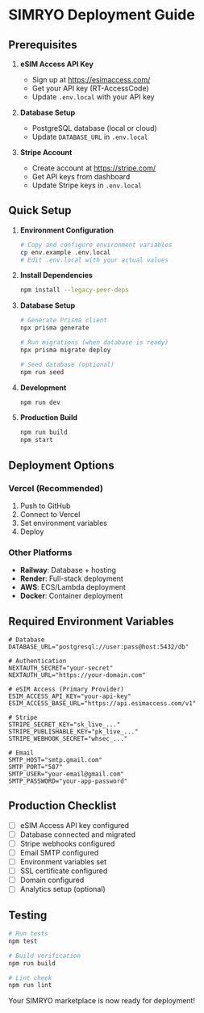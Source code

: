# SIMRYO Deployment Guide

## Prerequisites

1. **eSIM Access API Key**
   - Sign up at https://esimaccess.com/
   - Get your API key (RT-AccessCode)
   - Update `.env.local` with your API key

2. **Database Setup**
   - PostgreSQL database (local or cloud)
   - Update `DATABASE_URL` in `.env.local`

3. **Stripe Account**
   - Create account at https://stripe.com/
   - Get API keys from dashboard
   - Update Stripe keys in `.env.local`

## Quick Setup

1. **Environment Configuration**
   ```bash
   # Copy and configure environment variables
   cp env.example .env.local
   # Edit .env.local with your actual values
   ```

2. **Install Dependencies**
   ```bash
   npm install --legacy-peer-deps
   ```

3. **Database Setup**
   ```bash
   # Generate Prisma client
   npx prisma generate
   
   # Run migrations (when database is ready)
   npx prisma migrate deploy
   
   # Seed database (optional)
   npm run seed
   ```

4. **Development**
   ```bash
   npm run dev
   ```

5. **Production Build**
   ```bash
   npm run build
   npm start
   ```

## Deployment Options

### Vercel (Recommended)
1. Push to GitHub
2. Connect to Vercel
3. Set environment variables
4. Deploy

### Other Platforms
- **Railway**: Database + hosting
- **Render**: Full-stack deployment
- **AWS**: ECS/Lambda deployment
- **Docker**: Container deployment

## Required Environment Variables

```env
# Database
DATABASE_URL="postgresql://user:pass@host:5432/db"

# Authentication
NEXTAUTH_SECRET="your-secret"
NEXTAUTH_URL="https://your-domain.com"

# eSIM Access (Primary Provider)
ESIM_ACCESS_API_KEY="your-api-key"
ESIM_ACCESS_BASE_URL="https://api.esimaccess.com/v1"

# Stripe
STRIPE_SECRET_KEY="sk_live_..."
STRIPE_PUBLISHABLE_KEY="pk_live_..."
STRIPE_WEBHOOK_SECRET="whsec_..."

# Email
SMTP_HOST="smtp.gmail.com"
SMTP_PORT="587"
SMTP_USER="your-email@gmail.com"
SMTP_PASSWORD="your-app-password"
```

## Production Checklist

- [ ] eSIM Access API key configured
- [ ] Database connected and migrated
- [ ] Stripe webhooks configured
- [ ] Email SMTP configured
- [ ] Environment variables set
- [ ] SSL certificate configured
- [ ] Domain configured
- [ ] Analytics setup (optional)

## Testing

```bash
# Run tests
npm test

# Build verification
npm run build

# Lint check
npm run lint
```

Your SIMRYO marketplace is now ready for deployment!
